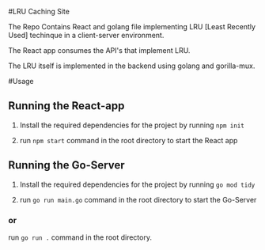 #LRU Caching Site

The Repo Contains React and golang file implementing LRU [Least Recently Used] techinque in a client-server environment.

The React app consumes the API's that implement LRU.

The LRU itself is implemented in the backend using golang and gorilla-mux.

#Usage

## Running the React-app

1) Install the required dependencies for the project by running `npm init`

2) run `npm start` command in the root directory to start the React app

## Running the Go-Server

1) Install the required dependencies for the project by running `go mod tidy`

2) run `go run main.go` command in the root directory to start the Go-Server

  ### or

  run `go run .` command in the root directory.
